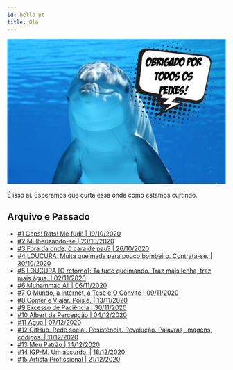 ```yaml
---
id: hello-pt
title: Olá
---
```


![img](../../static/img/dolphin-pt.jpg)

É isso aí. Esperamos que curta essa onda como estamos curtindo.

## Arquivo e Passado

* [#1 Cops! Rats! Me fudi! | 19/10/2020](1-cops-pt)
* [#2 Mulherizando-se | 23/10/2020](2-mulherizando-pt)
* [#3 Fora da onde, ô cara de pau? | 26/10/2020](3-fora-onde-pt)
* [#4 LOUCURA: Muita queimada para pouco bombeiro. Contrata-se. | 30/10/2020](4-loucura-pt)
* [#5 LOUCURA [O retorno]: Tá tudo queimando. Traz mais lenha, traz mais água. | 02/11/2020](5-loucura-retorno-pt)
* [#6 Muhammad Ali | 06/11/2020](6-ali-pt)
* [#7 O Mundo, a Internet, a Tese e O Convite | 09/11/2020](7-convite-pt)
* [#8 Comer e Viajar. Pois é. | 13/11/2020](8-comer-viajar-pt)
* [#9 Excesso de Paciência | 30/11/2020](9-excesso-paciencia-pt)
* [#10 Albert da Percepção | 04/12/2020](10-albert-percepcao-pt)
* [#11 Água | 07/12/2020](11-agua-pt)
* [#12 GitHub. Rede social. Resistência. Revolução. Palavras, imagens, códigos. | 11/12/2020](12-github-pt)
* [#13 Meu Patrão | 14/12/2020](13-patrao-pt)
* [#14 IGP-M. Um absurdo. | 18/12/2020](14-igpm-pt)
* [#15 Artista Profissional | 21/12/2020](15-artista-profissional-pt)
